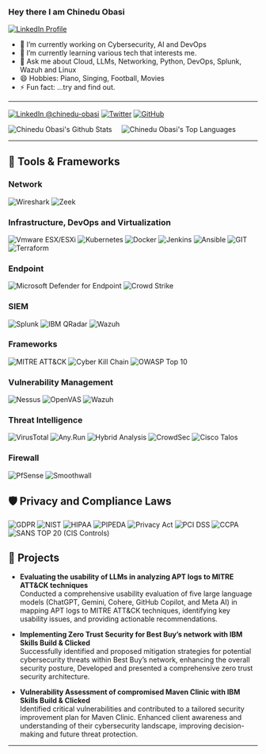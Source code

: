 ### <p>Hey there  I am Chinedu Obasi</p> 


<p align="left">
  <a href="https://www.linkedin.com/in/chinedu-obasi/" target="_blank">
    <img src="https://img.shields.io/badge/LinkedIn-Profile%20badges-blue" alt="LinkedIn Profile" />
  </a>
</p>


- 🔭 I’m currently working on Cybersecurity, AI and DevOps
- 🌱 I’m currently learning various tech that interests me.
- 💬 Ask me about Cloud, LLMs, Networking, Python, DevOps, Splunk, Wazuh and Linux
- 😄 Hobbies: Piano, Singing, Football, Movies
- ⚡ Fun fact: ...try and find out.

---

<p align="left">

<a href="https://www.linkedin.com/in/chinedu-obasi/"><img alt="LinkedIn @chinedu-obasi" align="center" src="https://img.shields.io/badge/LINKEDIN-blue.svg?logo=linkedin&style=for-the-badge" /></a>
<a href="https://x.com/ChineduKObasi" target="blank"><img alt="Twitter" align="center" src="https://img.shields.io/badge/Twitter-lightblue.svg?logo=X&style=for-the-badge" /></a>
<a href="https://github.com/Chinedu-Obasi"><img alt="GitHub" align="center" src="https://img.shields.io/badge/GITHUB-black.svg?logo=github&logoColor=white&style=for-the-badge" title="GitHub"/></a>

</p>


![Chinedu Obasi's Github Stats](https://github-readme-stats.vercel.app/api?username=Chinedu-Obasi&show_icons=true&theme=dracula)  &nbsp; &nbsp; ![Chinedu Obasi's Top Languages](https://github-readme-stats.vercel.app/api/top-langs/?username=Chinedu-Obasi&theme=dracula&include_all_commits=true&count_private=true&layout=compact)

---
## 🔧 Tools & Frameworks

### **Network**
![Wireshark](https://img.shields.io/badge/Wireshark-1f425f.svg?style=for-the-badge)
![Zeek](https://img.shields.io/badge/Zeek-1f425f.svg?style=for-the-badge)

### **Infrastructure, DevOps and Virtualization**
![Vmware ESX/ESXi](https://img.shields.io/badge/Vmware%20ESX-yellow?style=for-the-badge)
![Kubernetes](https://img.shields.io/badge/Kubernetes-blue?style=for-the-badge)
![Docker](https://img.shields.io/badge/Docker-purple?style=for-the-badge)
![Jenkins](https://img.shields.io/badge/Jenkins-cyan?style=for-the-badge)
![Ansible](https://img.shields.io/badge/Ansible-lightblue?style=for-the-badge)
![GIT](https://img.shields.io/badge/GIT-black?style=for-the-badge)
![Terraform](https://img.shields.io/badge/Terraform-red?style=for-the-badge)

### **Endpoint**
![Microsoft Defender for Endpoint](https://img.shields.io/badge/Microsoft%20Defender%20for%20Endpoint-blue?style=for-the-badge)
![Crowd Strike](https://img.shields.io/badge/Crowd%20Strike-red?style=for-the-badge)

### **SIEM**
![Splunk](https://img.shields.io/badge/Splunk-black?style=for-the-badge)
![IBM QRadar](https://img.shields.io/badge/Elastic-darkblue?style=for-the-badge)
![Wazuh](https://img.shields.io/badge/Wazuh-red?style=for-the-badge)

### **Frameworks**
![MITRE ATT&CK](https://img.shields.io/badge/MITRE%20ATT%26CK-yellow?style=for-the-badge)
![Cyber Kill Chain](https://img.shields.io/badge/Cyber%20Kill%20Chain-blue?style=for-the-badge)
![OWASP Top 10](https://img.shields.io/badge/OWASP%20Top%2010-black?style=for-the-badge)

### **Vulnerability Management**
![Nessus](https://img.shields.io/badge/Nessus-black?style=for-the-badge)
![OpenVAS](https://img.shields.io/badge/OpenVAS-darkblue?style=for-the-badge)
![Wazuh](https://img.shields.io/badge/Wazuh-red?style=for-the-badge)

### **Threat Intelligence**
![VirusTotal](https://img.shields.io/badge/VirusTotal-blue?style=for-the-badge)
![Any.Run](https://img.shields.io/badge/Any.Run-red?style=for-the-badge)
![Hybrid Analysis](https://img.shields.io/badge/Hybrid%20Analysis-purple?style=for-the-badge)
![CrowdSec](https://img.shields.io/badge/CrowdSec-violet?style=for-the-badge)
![Cisco Talos](https://img.shields.io/badge/Cisco%20Talos-blue?style=for-the-badge)

### **Firewall**
![PfSense](https://img.shields.io/badge/PfSense-navy?style=for-the-badge)
![Smoothwall](https://img.shields.io/badge/Smmothwall-green?style=for-the-badge)

## 🛡️ Privacy and Compliance Laws

![GDPR](https://img.shields.io/badge/GDPR-blue?style=for-the-badge)
![NIST](https://img.shields.io/badge/NIST-darkblue?style=for-the-badge)
![HIPAA](https://img.shields.io/badge/HIPAA-blue?style=for-the-badge)
![PIPEDA](https://img.shields.io/badge/PIPEDA-blue?style=for-the-badge)
![Privacy Act](https://img.shields.io/badge/Privacy%20Act-green?style=for-the-badge)
![PCI DSS](https://img.shields.io/badge/PCI%20DSS-red?style=for-the-badge)
![CCPA](https://img.shields.io/badge/CCPA-red?style=for-the-badge)
![SANS TOP 20 (CIS Controls)](https://img.shields.io/badge/SANS%20TOP%2020%20(CIS%20Controls)-blue?style=for-the-badge)

## 📂 Projects
- **Evaluating the usability of LLMs in analyzing APT logs to MITRE ATT&CK techniques**  
  Conducted a comprehensive usability evaluation of five large language models (ChatGPT, Gemini, Cohere, GitHub Copilot, and Meta AI) in mapping APT logs to MITRE ATT&CK techniques, identifying key usability issues, and providing actionable recommendations.

- **Implementing Zero Trust Security for Best Buy’s network with IBM Skills Build & Clicked**  
  Successfully identified and proposed mitigation strategies for potential cybersecurity threats within Best Buy’s network, enhancing the overall security posture, Developed and presented a comprehensive zero trust security architecture.

- **Vulnerability Assessment of compromised Maven Clinic with IBM Skills Build & Clicked**  
  Identified critical vulnerabilities and contributed to a tailored security improvement plan for Maven Clinic. Enhanced client awareness and understanding of their cybersecurity landscape, improving decision-making and future threat protection.

---
